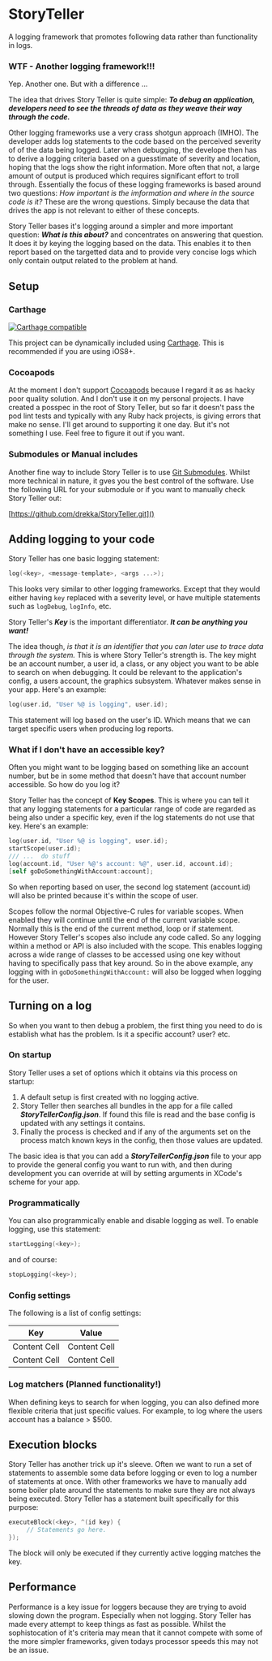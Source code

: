 # StoryTeller
A logging framework that promotes following data rather than functionality in logs.

### WTF - Another logging framework!!!

Yep. Another one. But with a difference ...

The idea that drives Story Teller is quite simple: ***To debug an application, developers need to see the threads of data as they weave their way through the code.***

Other logging frameworks use a very crass shotgun approach (IMHO). The developer adds log statements to the code based on the perceived severity of of the data being logged. Later when debugging, the develope then has to derive a logging criteria based on a guesstimate of severity and location, hoping that the logs show the right information. More often that not, a large amount of output is produced which requires significant effort to troll through. Essentially the focus of these logging frameworks is based around two questions: *How important is the imformation and where in the source code is it?* These are the wrong questions. Simply because the data that drives the app is not relevant to either of these concepts.

Story Teller bases it's logging around a simpler and more important question: ***What is this about?*** and concentrates on answering that question. It does it by keying the logging based on the data. This enables it to then report based on the targetted data and to provide very concise logs which only contain output related to the problem at hand.

## Setup

### Carthage

[![Carthage compatible](https://img.shields.io/badge/Carthage-compatible-4BC51D.svg?style=flat)](https://github.com/Carthage/Carthage)

This project can be dynamically included using [Carthage](https://github.com/Carthage/Carthage). This is recommended if you are using iOS8+.

### Cocoapods

At the moment I don't support [Cocoapods](https://cocoapods.org) because I regard it as as hacky poor quality solution. And I don't use it on my personal projects. I have created a posspec in the root of Story Teller, but so far it doesn't pass the pod lint tests and typically with any Ruby hack projects, is giving errors that make no sense. I'll get around to supporting it one day. But it's not something I use. Feel free to figure it out if you want.

### Submodules or Manual includes

Another fine way to include Story Teller is to use [Git Submodules](https://chrisjean.com/git-submodules-adding-using-removing-and-updating/). Whilst more technical in nature, it gves you the best control of the software. Use the following URL for your submodule or if you want to manually check Story Teller out:

[https://github.com/drekka/StoryTeller.git]()

## Adding logging to your code

Story Teller has one basic logging statement:

```objectivec
log(<key>, <message-template>, <args ...>); 
```
This looks very similar to other logging frameworks. Except that they would either having `key` replaced with a severity level, or have multiple statements such as `logDebug`, `logInfo`, etc.

Story Teller's ***Key*** is the important differentiator. ***It can be anything you want!*** 

The idea though, *is that it is an identifier that you can later use to trace data through the system.* This is where Story Teller's strength is. The key might be an account number, a user id, a class, or any object you want to be able to search on when debugging. It could be relevant to the application's config, a users account, the graphics subsystem. Whatever makes sense in your app. Here's an example:

```objectivec
log(user.id, "User %@ is logging", user.id);
```

This statement will log based on the user's ID. Which means that we can target specific users when producing log reports.

### What if I don't have an accessible key?

Often you might want to be logging based on something like an account number, but be in some method that doesn't have that account number accessible. So how do you log it?

Story Teller has the concept of **Key Scopes**. This is where you can tell it that any logging statements for a particular range of code are regarded as being also under a specific key, even if the log statements do not use that key. Here's an example:

```objectivec
log(user.id, "User %@ is logging", user.id);
startScope(user.id);
/// ...  do stuff
log(account.id, "User %@'s account: %@", user.id, account.id); 
[self goDoSomethingWithAccount:account];
```

So when reporting based on user, the second log statement (account.id) will also be printed because it's within the scope of user.

Scopes follow the normal Objective-C rules for variable scopes. When enabled they will continue until the end of the current variable scope. Normally this is the end of the current method, loop or if statement. However Story Teller's scopes also include any code called. So any logging within a method or API is also included with the scope. This enables logging across a wide range of classes to be accessed using one key without having to specifically pass that key around.  So in the above example, any logging with in `goDoSomethingWithAccount:` will also be logged when logging for the user.

## Turning on a log

So when you want to then debug a problem, the first thing you need to do is establish what has the problem. Is it a specific account? user? etc.

### On startup

Story Teller uses a set of options which it obtains via this process on startup:

1. A default setup is first created with no logging active.
2. Story Teller then searches all bundles in the app for a file called ***StoryTellerConfig.json***. If found this file is read and the base config is updated with any settings it contains.
3. Finally the process is checked and if any of the arguments set on the process match known keys in the config, then those values are updated.

The basic idea is that you can add a ***StoryTellerConfig.json*** file to your app to provide the general config you want to run with, and then during development you can override at will by setting arguments in XCode's scheme for your app.

### Programmatically

You can also programmically enable and disable logging as well. To enable logging, use this statement:

```objectivec
startLogging(<key>);
```

and of course:

```objectivec
stopLogging(<key>);
```

### Config settings

The following is a list of config settings:

Key  | Value
------------- | -------------
Content Cell  | Content Cell
Content Cell  | Content Cell


### Log matchers (Planned functionality!)

When defining keys to search for when logging, you can also defined more flexible criteria that just specific values. For example, to log where the users account has a balance > $500. 

## Execution blocks

Story Teller has another trick up it's sleeve. Often we want to run a set of statements to assemble some data before logging or even to log a number of statements at once. With other frameworks we have to manually add some boiler plate around the statements to make sure they are not always being executed. Story Teller has a statement built specifically for this purpose:

```objectivec
executeBlock(<key>, ^(id key) {
     // Statements go here.
});
``` 

The block will only be executed if they currently active logging matches the key.

## Performance

Performance is a key issue for loggers because they are trying to avoid slowing down the program. Especially when not logging. Story Teller has made every attempt to keep things as fast as possible. Whilst the sophistocation of it's criteria may mean that it cannot compete with some of the more simpler frameworks, given todays processor speeds this may not be an issue. 


